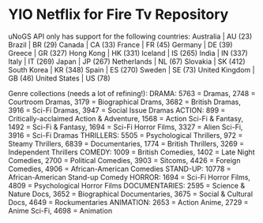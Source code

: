 # YIO Netflix for Fire Tv Repository

uNoGS API only has support for the following countries:
Australia | AU (23)
Brazil | BR (29)
Canada | CA (33)
France | FR (45)
Germany | DE (39)
Greece | GR (327)
Hong Kong | HK (331)
Iceland | IS (265)
India | IN (337)
Italy | IT (269)
Japan | JP (267)
Netherlands | NL (67)
Slovakia | SK (412)
South Korea | KR (348)
Spain | ES (270)
Sweden | SE (73)
United Kingdom | GB (46)
United States | US (78)

Genre collections (needs a lot of refining!): 
DRAMA: 5763 = Dramas, 2748 = Courtroom Dramas, 3179 = Biographical Drams, 3682 = British Dramas, 3916 = Sci-Fi Dramas, 3947 = Social Issue Dramas
ACTION: 899 = Critically-acclaimed Action & Adventure, 1568 = Action Sci-Fi & Fantasy, 1492 = Sci-Fi & Fantasy, 1694 = Sci-Fi Horror Films, 3327 = Alien Sci-Fi, 3916 = Sci-Fi Dramas
THRILLERS: 5505 = Psychological Thrillers, 972 = Steamy Thrillers, 6839 = Documentaries, 1774 = British Thrillers, 3269 = Independent Thrillers
COMEDY: 1009 = British Comedies, 1402 = Late Night Comedies, 2700 = Political Comedies, 3903 = Sitcoms, 4426 = Foreign Comedies, 4906 = African-American Comedies
STAND-UP: 10778 = African-American Stand-up Comedy
HORROR: 1694 = Sci-Fi Horror Films, 4809 = Psychological Horror Films
DOCUMENTARIES: 2595 = Science & Nature Docs, 3652 = Biographical Documentaries, 3675 = Social & Cultural Docs, 4649 = Rockumentaries
ANIMATION: 2653 = Action Anime, 2729 = Anime Sci-Fi, 4698 = Animation

